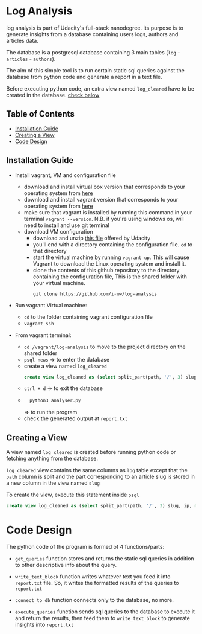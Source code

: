 # Log Analysis
log analysis is part of Udacity's full-stack nanodegree. Its purpose is to generate insights from a database containing users logs, authors and articles data.

The database is a postgresql database containing 3 main tables (`log` - `articles` - `authors`).

The aim of this simple tool is to run certain static sql queries against the database from python code and generate a report in a text file.

Before executing python code, an extra view named `log_cleared` have to be created in the database. [check below](#creating-a-view)

## Table of Contents
* [Installation Guide](#installation-guide)
* [Creating a View](#creating-a-view)
* [Code Design](#code-design)

## Installation Guide
* Install vagrant, VM and configuration file
    * download and install virtual box version that corresponds to your operating system from [here](https://www.virtualbox.org/wiki/Downloads)
    * download and install vagrant version that corresponds to your operating system from [here](https://www.vagrantup.com/downloads.html)
    * make sure that vagrant is installed by running this command in your terminal `vagrant --version`. N.B. if you're using windows os, will need to install and use git terminal
    * download VM configuration
        * download and unzip [this file](https://s3.amazonaws.com/video.udacity-data.com/topher/2018/April/5acfbfa3_fsnd-virtual-machine/fsnd-virtual-machine.zip) offered by Udacity
        * you'll end with a directory containing the configuration file. `cd` to that directory
        * start the virtual machine by running `vagrant up`. This will cause Vagrant to download the Linux operating system and install it.
        * clone the contents of this github repository to the directory containing the configuration file, This is the shared folder with your virtual machine.
            ```
            git clone https://github.com/i-mw/log-analysis
            ```

* Run vagrant Virtual machine:
    * `cd` to the folder containing vagrant configuration file
    * `vagrant ssh`
* From vagrant terminal:
    * `cd /vagrant/log-analysis` to move to the project directory on the shared folder
    * `psql news`  => to enter the database
    * create a view named `log_cleared`
        ```sql
        create view log_cleaned as (select split_part(path, '/', 3) slug, ip, method, status, time, id from log
        ```
    * `ctrl + d` => to exit the database
    * ```bash
        python3 analyser.py
        ```
        => to run the program
    * check the generated output at `report.txt`
    

## Creating a View
A view named `log_cleared` is created before running python code or fetching anything from the database.

`log_cleared` view contains the same columns as `log` table except that the `path` column is split and the part corresponding to an article slug is stored in a new column in the view named `slug`

To create the view, execute this statement inside `psql`
```sql
create view log_cleaned as (select split_part(path, '/', 3) slug, ip, method, status, time, id from log
```

# Code Design
The python code of the program is formed of 4 functions/parts:

* `get_queries` function stores and returns the static sql queries in addition to other descriptive info about the query.

* `write_text_block` function writes whatever text you feed it into `report.txt` file. So, it writes the formatted results of the queries to `report.txt`

* `connect_to_db` function connects only to the database, no more.

* `execute_queries` function sends sql queries to the database to execute it and return the results, then feed them to `write_text_block` to generate insights into `report.txt`
